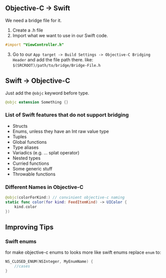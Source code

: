 ## Objective-C -> Swift
We need a bridge file for it. 
1) Create a .h file
2) Import what we want to use in our Swift code.
``` Objective-C
#import "ViewController.h"
```
3) Go to our `App target -> Build Settings -> Objective-C Bridging Header` and add the file path there. like: `$(SRCROOT)/path/to/bridge/Bridge-File.h`
## Swift -> Objective-C
Just add the `@objc` keyword before type.
```Swift
@objc extension Something {}
```
### List of Swift features that do not support bridging
- Structs
- Enums, unless they have an Int raw value type
- Tuples
- Global functions
- Type aliases
- Variadics (e.g. ... splat operator)
- Nested types
- Curried functions
- Some generic stuff
- Throwable functions
### Different Names in Objective-C
```Swift
@objc(colorForKind:) // convinient objective-c naming
static func color(for kind: FeedItemKind) -> UIColor {
	kind.color
})
```

## Improving Tips
### Swift enums
for make objective-c enums to looks more like swift enums replace `enum` to:
```Swift
NS_CLOSED_ENUM(NSInteger, MyEnumName) {
	//cases
}
```